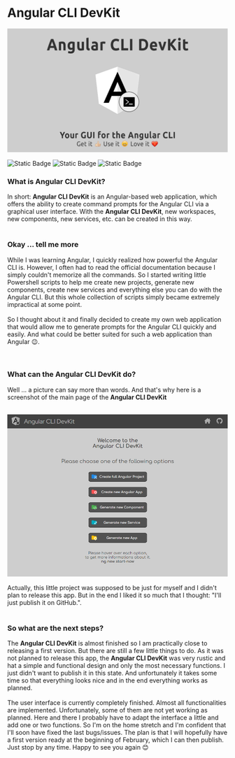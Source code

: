 # Angular CLI DevKit


![Angular CLI DevKit](assets/Angular-CLI-Banner.png)


![Static Badge](https://img.shields.io/badge/DevKit%20v1.00.82-%23000000?style=flat&logo=angular&logoColor=%23cc0000&label=Angular%20CLI&labelColor=%23efefef&color=%23525252&link=https%3A%2F%2Fgithub.com%2Fpraetoriani%2FAngularCLI-DevKit)
![Static Badge](https://img.shields.io/badge/Not%20Released-%23000000?style=flat&logo=visualstudiocode&logoColor=%231a8cff&label=Status%3A&labelColor=%23EFEFEF&color=%23525252&link=https%3A%2F%2Fgithub.com%2Fpraetoriani%2FAngularCLI-DevKit)
![Static Badge](https://img.shields.io/badge/January%2016%2C%202024-%23000000?style=flat&logoColor=%23cc0000&label=Last%20Update%3A%20&labelColor=%23efefef&color=%23525252&link=https%3A%2F%2Fgithub.com%2Fpraetoriani%2FAngularCLI-DevKit)


### What is **Angular CLI DevKit**?

In short: **Angular CLI DevKit** is an Angular-based web application, which offers the ability to create command prompts for the Angular CLI via a graphical user interface. With the **Angular CLI DevKit**, new workspaces, new components, new services, etc. can be created in this way. 
<br><br>

### Okay ... tell me more

While I was learning Angular, I quickly realized how powerful the Angular CLI is. However, I often had to read the official documentation because I simply couldn't memorize all the commands. So I started writing little Powershell scripts to help me create new projects, generate new components, create new services and everything else you can do with the Angular CLI. But this whole collection of scripts simply became extremely impractical at some point.
<br><br>
So I thought about it and finally decided to create my own web application that would allow me to generate prompts for the Angular CLI quickly and easily. And what could be better suited for such a web application than Angular 😉.
<br><br><br>

### What can the **Angular CLI DevKit** do?

Well ... a picture can say more than words. And that's why here is a screenshot of the main page of the **Angular CLI DevKit**
<br><br>

![Angular CLI DevKit Screenshot](assets/scrnshot-20240116.png)

Actually, this little project was supposed to be just for myself and I didn't plan to release this app.  But in the end I liked it so much that I thought: "I'll just publish it on GitHub.".
<br><br>

### So what are the next steps?

The **Angular CLI DevKit** is almost finished so I am practically close to releasing a first version. But there are still a few little things to do. As it was not planned to release this app, the **Angular CLI DevKit** was very rustic and hat a simple and functional design and only the most necessary functions. I just didn't want to publish it in this state. And unfortunately it takes some time so that everything looks nice and in the end everything works as planned.<br><br>The user interface is currently completely finished. Almost all functionalities are implemented. Unfortunately, some of them are not yet working as planned. Here and there I probably have to adapt the interface a little and add one or two functions. So I'm on the home stretch and I'm confident that I'll soon have fixed the last bugs/issues. The plan is that I will hopefully have a first version ready at the beginning of February, which I can then publish. Just stop by any time. Happy to see you again 😊

<!--
> [!NOTE]
> ... more stuff is coming soon ...
-->

